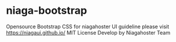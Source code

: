 # niaga-bootstrap

Opensource Bootstrap CSS for niagahoster UI guideline please visit https://niagaui.github.io/ MIT License Develop by Niagahoster Team

